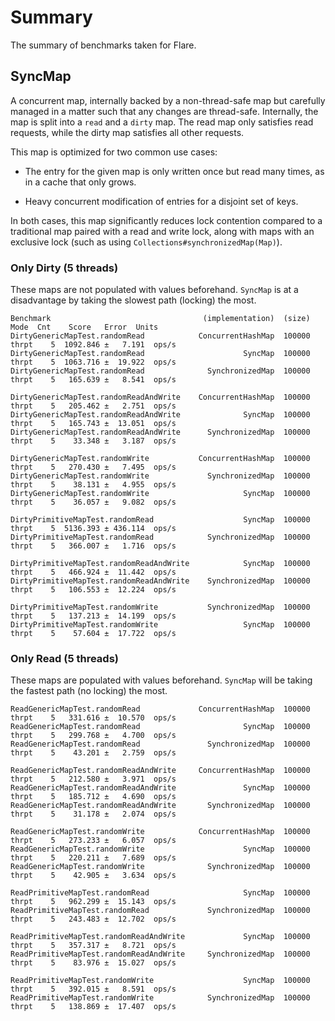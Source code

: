 # Summary

The summary of benchmarks taken for Flare.

## SyncMap

A concurrent map, internally backed by a non-thread-safe map but carefully
managed in a matter such that any changes are thread-safe. Internally, the
map is split into a `read` and a `dirty` map. The read map only satisfies read 
requests, while the dirty map satisfies all other requests.

This map is optimized for two common use cases:

- The entry for the given map is only written once but read many times, as 
  in a cache that only grows.
  
- Heavy concurrent modification of entries for a disjoint set of keys.

In both cases, this map significantly reduces lock contention compared
to a traditional map paired with a read and write lock, along with maps
with an exclusive lock (such as using `Collections#synchronizedMap(Map)`).

### Only Dirty (5 threads)

These maps are not populated with values beforehand. `SyncMap` is at a
disadvantage by taking the slowest path (locking) the most.

```
Benchmark                                  (implementation)  (size)   Mode  Cnt    Score   Error  Units
DirtyGenericMapTest.randomRead            ConcurrentHashMap  100000  thrpt    5  1092.846 ±   7.191  ops/s
DirtyGenericMapTest.randomRead                      SyncMap  100000  thrpt    5  1063.716 ±  19.922  ops/s
DirtyGenericMapTest.randomRead              SynchronizedMap  100000  thrpt    5   165.639 ±   8.541  ops/s

DirtyGenericMapTest.randomReadAndWrite    ConcurrentHashMap  100000  thrpt    5   205.462 ±   2.751  ops/s
DirtyGenericMapTest.randomReadAndWrite              SyncMap  100000  thrpt    5   165.743 ±  13.051  ops/s
DirtyGenericMapTest.randomReadAndWrite      SynchronizedMap  100000  thrpt    5    33.348 ±   3.187  ops/s

DirtyGenericMapTest.randomWrite           ConcurrentHashMap  100000  thrpt    5   270.430 ±   7.495  ops/s
DirtyGenericMapTest.randomWrite             SynchronizedMap  100000  thrpt    5    38.131 ±   4.955  ops/s
DirtyGenericMapTest.randomWrite                     SyncMap  100000  thrpt    5    36.057 ±   9.082  ops/s

DirtyPrimitiveMapTest.randomRead                    SyncMap  100000  thrpt    5  5136.393 ± 436.114  ops/s
DirtyPrimitiveMapTest.randomRead            SynchronizedMap  100000  thrpt    5   366.007 ±   1.716  ops/s

DirtyPrimitiveMapTest.randomReadAndWrite            SyncMap  100000  thrpt    5   466.924 ±  11.442  ops/s
DirtyPrimitiveMapTest.randomReadAndWrite    SynchronizedMap  100000  thrpt    5   106.553 ±  12.224  ops/s

DirtyPrimitiveMapTest.randomWrite           SynchronizedMap  100000  thrpt    5   137.213 ±  14.199  ops/s
DirtyPrimitiveMapTest.randomWrite                   SyncMap  100000  thrpt    5    57.604 ±  17.722  ops/s
```

### Only Read (5 threads)

These maps are populated with values beforehand. `SyncMap` will be taking
the fastest path (no locking) the most.

```
ReadGenericMapTest.randomRead             ConcurrentHashMap  100000  thrpt    5   331.616 ±  10.570  ops/s
ReadGenericMapTest.randomRead                       SyncMap  100000  thrpt    5   299.768 ±   4.700  ops/s
ReadGenericMapTest.randomRead               SynchronizedMap  100000  thrpt    5    43.201 ±   2.759  ops/s

ReadGenericMapTest.randomReadAndWrite     ConcurrentHashMap  100000  thrpt    5   212.580 ±   3.971  ops/s
ReadGenericMapTest.randomReadAndWrite               SyncMap  100000  thrpt    5   185.712 ±   4.690  ops/s
ReadGenericMapTest.randomReadAndWrite       SynchronizedMap  100000  thrpt    5    31.178 ±   2.074  ops/s

ReadGenericMapTest.randomWrite            ConcurrentHashMap  100000  thrpt    5   273.233 ±   6.057  ops/s
ReadGenericMapTest.randomWrite                      SyncMap  100000  thrpt    5   220.211 ±   7.689  ops/s
ReadGenericMapTest.randomWrite              SynchronizedMap  100000  thrpt    5    42.905 ±   3.634  ops/s

ReadPrimitiveMapTest.randomRead                     SyncMap  100000  thrpt    5   962.299 ±  15.143  ops/s
ReadPrimitiveMapTest.randomRead             SynchronizedMap  100000  thrpt    5   243.483 ±  12.702  ops/s

ReadPrimitiveMapTest.randomReadAndWrite             SyncMap  100000  thrpt    5   357.317 ±   8.721  ops/s
ReadPrimitiveMapTest.randomReadAndWrite     SynchronizedMap  100000  thrpt    5    83.976 ±  15.027  ops/s

ReadPrimitiveMapTest.randomWrite                    SyncMap  100000  thrpt    5   392.015 ±   8.591  ops/s
ReadPrimitiveMapTest.randomWrite            SynchronizedMap  100000  thrpt    5   138.869 ±  17.407  ops/s
```
